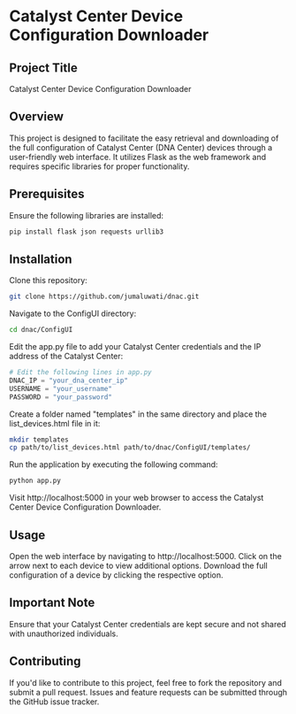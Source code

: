 # Catalyst Center Device Configuration Downloader

## Project Title
Catalyst Center Device Configuration Downloader


## Overview
This project is designed to facilitate the easy retrieval and downloading of the full configuration of Catalyst Center (DNA Center) devices through a user-friendly web interface. It utilizes Flask as the web framework and requires specific libraries for proper functionality.


## Prerequisites
Ensure the following libraries are installed:

```bash
pip install flask json requests urllib3
```


## Installation

Clone this repository:

```bash
git clone https://github.com/jumaluwati/dnac.git
```

Navigate to the ConfigUI directory:

```bash
cd dnac/ConfigUI
```

Edit the app.py file to add your Catalyst Center credentials and the IP address of the Catalyst Center:

```python
# Edit the following lines in app.py
DNAC_IP = "your_dna_center_ip"
USERNAME = "your_username"
PASSWORD = "your_password"
```

Create a folder named "templates" in the same directory and place the list_devices.html file in it:

```bash
mkdir templates
cp path/to/list_devices.html path/to/dnac/ConfigUI/templates/
```

Run the application by executing the following command:

```bash
python app.py
```

Visit http://localhost:5000 in your web browser to access the Catalyst Center Device Configuration Downloader.


## Usage

Open the web interface by navigating to http://localhost:5000.
Click on the arrow next to each device to view additional options.
Download the full configuration of a device by clicking the respective option.


## Important Note

Ensure that your Catalyst Center credentials are kept secure and not shared with unauthorized individuals.


## Contributing

If you'd like to contribute to this project, feel free to fork the repository and submit a pull request. Issues and feature requests can be submitted through the GitHub issue tracker.

